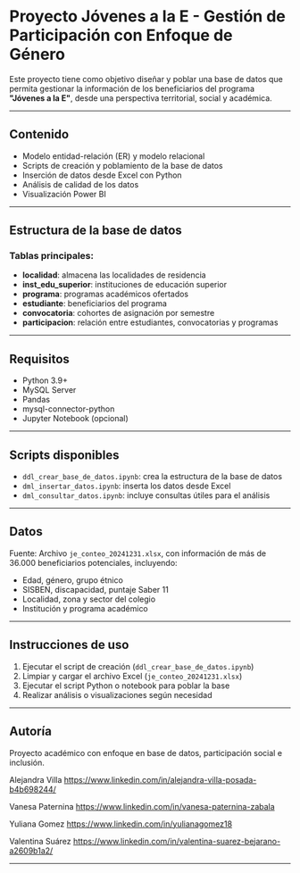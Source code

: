 # Proyecto Jóvenes a la E - Gestión de Participación con Enfoque de Género

Este proyecto tiene como objetivo diseñar y poblar una base de datos que permita gestionar la información de los beneficiarios del programa **"Jóvenes a la E"**, desde una perspectiva territorial, social y académica.

---

## Contenido

- Modelo entidad-relación (ER) y modelo relacional
- Scripts de creación y poblamiento de la base de datos
- Inserción de datos desde Excel con Python
- Análisis de calidad de los datos
- Visualización Power BI

---

## Estructura de la base de datos

### Tablas principales:
- **localidad**: almacena las localidades de residencia
- **inst_edu_superior**: instituciones de educación superior
- **programa**: programas académicos ofertados
- **estudiante**: beneficiarios del programa
- **convocatoria**: cohortes de asignación por semestre
- **participacion**: relación entre estudiantes, convocatorias y programas

---

## Requisitos

- Python 3.9+
- MySQL Server
- Pandas
- mysql-connector-python
- Jupyter Notebook (opcional)

---

## Scripts disponibles

- `ddl_crear_base_de_datos.ipynb`: crea la estructura de la base de datos
- `dml_insertar_datos.ipynb`: inserta los datos desde Excel
- `dml_consultar_datos.ipynb`: incluye consultas útiles para el análisis

---

## Datos

Fuente: Archivo `je_conteo_20241231.xlsx`, con información de más de 36.000 beneficiarios potenciales, incluyendo:
- Edad, género, grupo étnico
- SISBEN, discapacidad, puntaje Saber 11
- Localidad, zona y sector del colegio
- Institución y programa académico

---

## Instrucciones de uso

1. Ejecutar el script de creación (`ddl_crear_base_de_datos.ipynb`)
2. Limpiar y cargar el archivo Excel (`je_conteo_20241231.xlsx`)
3. Ejecutar el script Python o notebook para poblar la base
4. Realizar análisis o visualizaciones según necesidad

---

## Autoría

Proyecto académico con enfoque en base de datos, participación social e inclusión.

Alejandra Villa
https://www.linkedin.com/in/alejandra-villa-posada-b4b698244/

Vanesa Paternina
https://www.linkedin.com/in/vanesa-paternina-zabala

Yuliana Gomez
https://www.linkedin.com/in/yulianagomez18

Valentina Suárez 
https://www.linkedin.com/in/valentina-suarez-bejarano-a2609b1a2/

---
